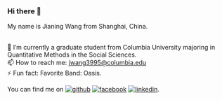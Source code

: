 ### Hi there 👋

My name is Jianing Wang from Shanghai, China. 

<br />🔭 I’m currently a graduate student from Columbia University majoring in Quantitative Methods in the Social Sciences.
<br />📫 How to reach me: jwang3995@columbia.edu
<br />⚡ Fun fact: Favorite Band: Oasis.


You can find me on 
[![github](http://i.imgur.com/0o48UoR.png)][1]
[![facebook](http://i.imgur.com/P3YfQoD.png)][2]
[![linkedin](https://img.shields.io/badge/LinkedIn-0077B5?style=for-the-badge&logo=linkedin&logoColor=white)][3].

<!-- Links to your social media accounts -->

[1]: https://github.com/jonathan18wjn
[2]: https://www.facebook.com/jonathan.wang.1253/
[3]: https://www.linkedin.com/in/jianing-wang-0a775a13a/




